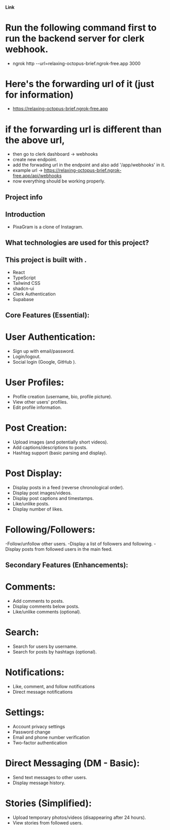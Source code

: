 #### Link

# Run the following command first to run the backend server for clerk webhook.

- ngrok http --url=relaxing-octopus-brief.ngrok-free.app 3000

# Here's the forwarding url of it (just for information)

- https://relaxing-octopus-brief.ngrok-free.app

# if the forwarding url is different than the above url,

- then go to clerk dashboard -> webhooks
- create new endpoint.
- add the forwading url in the endpoint and also add '/app/webhooks' in it.
- example url -> https://relaxing-octopus-brief.ngrok-free.app/api/webhooks
- now everything should be working properly.

## Project info

## Introduction

- PixaGram is a clone of Instagram.

## What technologies are used for this project?

## This project is built with .

- React
- TypeScript
- Tailwind CSS
- shadcn-ui
- Clerk Authentication
- Supabase

## Core Features (Essential):

# User Authentication:

- Sign up with email/password.
- Login/logout.
- Social login (Google, GitHub ).

# User Profiles:

- Profile creation (username, bio, profile picture).
- View other users' profiles.
- Edit profile information.

# Post Creation:

- Upload images (and potentially short videos).
- Add captions/descriptions to posts.
- Hashtag support (basic parsing and display).

# Post Display:

- Display posts in a feed (reverse chronological order).
- Display post images/videos.
- Display post captions and timestamps.
- Like/unlike posts.
- Display number of likes.

# Following/Followers:

-Follow/unfollow other users.
-Display a list of followers and following.
-Display posts from followed users in the main feed.

## Secondary Features (Enhancements):

# Comments:

- Add comments to posts.
- Display comments below posts.
- Like/unlike comments (optional).

# Search:

- Search for users by username.
- Search for posts by hashtags (optional).

# Notifications:

- Like, comment, and follow notifications
- Direct message notifications

# Settings:

- Account privacy settings
- Password change
- Email and phone number verification
- Two-factor authentication

# Direct Messaging (DM - Basic):

- Send text messages to other users.
- Display message history.

# Stories (Simplified):

- Upload temporary photos/videos (disappearing after 24 hours).
- View stories from followed users.
